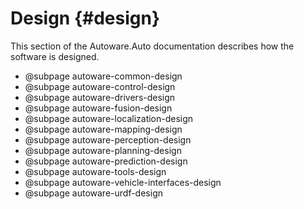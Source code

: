 Design {#design}
======

This section of the Autoware.Auto documentation describes how the software is designed.

- @subpage autoware-common-design
- @subpage autoware-control-design
- @subpage autoware-drivers-design
- @subpage autoware-fusion-design
- @subpage autoware-localization-design
- @subpage autoware-mapping-design
- @subpage autoware-perception-design
- @subpage autoware-planning-design
- @subpage autoware-prediction-design
- @subpage autoware-tools-design
- @subpage autoware-vehicle-interfaces-design
- @subpage autoware-urdf-design
